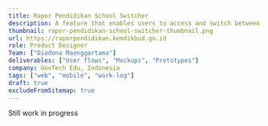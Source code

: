 ```yaml
---
title: Rapor Pendidikan School Switcher
description: A feature that enables users to access and switch between multiple connected schools with just a few simple steps.
thumbnail: rapor-pendidikan-school-switcher-thumbnail.png
url: https://raporpendidikan.kemdikbud.go.id
role: Product Designer
Team: ["Diodona Maenggartama"]
deliverables: ["User flows", "Mockups", "Prototypes"]
company: GovTech Edu, Indonesia
tags: ["web", "mobile", "work-log"]
draft: true
excludeFromSitemap: true
---
```


Still work in progress

